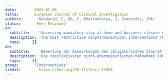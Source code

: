 ```yaml
---
date:        2021-01-05
title:       European Journal of Clinical Investigation
authors:      'Bendavid, E, Oh, C, Bhattacharya, J, Ioannidis, JPA'
status:       Peer Reviewed
en:
  subtitle:    'Assessing mandatory stay-at-home and business closure effects on the spread of COVID- 19'
  description: 'The most restrictive nonpharmaceutical interventions (NPIs) for controlling the spread of COVID-19 are mandatory stay-at-home and business closures. Given the consequences of these policies, it is important to assess their effects. We evaluate the effects on epidemic case growth of more restrictive NPIs (mrNPIs), above and beyond those of less-restrictive NPIs (lrNPIs). While small benefits cannot be excluded, we do not find significant benefits on case growth of more restrictive NPIs. Similar reductions in case growth may be achievable with less-restrictive interventions.'
  tags:     []
de: 
  subtitle:    'Bewertung der Auswirkungen des obligatorischen Stay-at-home und der Geschäftsschließungen auf die Verbreitung von COVID- 19'
  description: 'Die restriktivsten nicht-pharmazeutischen Maßnahmen (NPI) zur Eindämmung der Ausbreitung von COVID-19 sind obligatorische Hausbesuche und Betriebsschließungen. Angesichts der Folgen dieser Maßnahmen ist es wichtig, ihre Auswirkungen zu bewerten. Wir bewerten die Auswirkungen restriktiverer NPIs (mrNPIs) auf das Wachstum der Epidemiefälle, die über die Auswirkungen weniger restriktiver NPIs (lrNPIs) hinausgehen. Obwohl ein geringer Nutzen nicht ausgeschlossen werden kann, finden wir keine signifikanten Vorteile für das Fallwachstum durch restriktivere NPIs. Eine ähnliche Verringerung des Fallwachstums könnte mit weniger restriktiven Maßnahmen erreicht werden.'
  tags:     []
group:       "Interventions"
credit:        https://doi.org/10.1111/eci.13484
---
```

